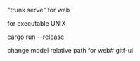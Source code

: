 "trunk serve" for web

for executable UNIX

cargo run --release

change model relative path for web# gltf-ui
